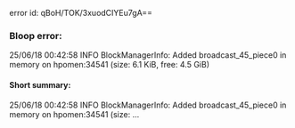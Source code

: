 error id: qBoH/TOK/3xuodCIYEu7gA==
### Bloop error:

25/06/18 00:42:58 INFO BlockManagerInfo: Added broadcast_45_piece0 in memory on hpomen:34541 (size: 6.1 KiB, free: 4.5 GiB)
#### Short summary: 

25/06/18 00:42:58 INFO BlockManagerInfo: Added broadcast_45_piece0 in memory on hpomen:34541 (size: ...